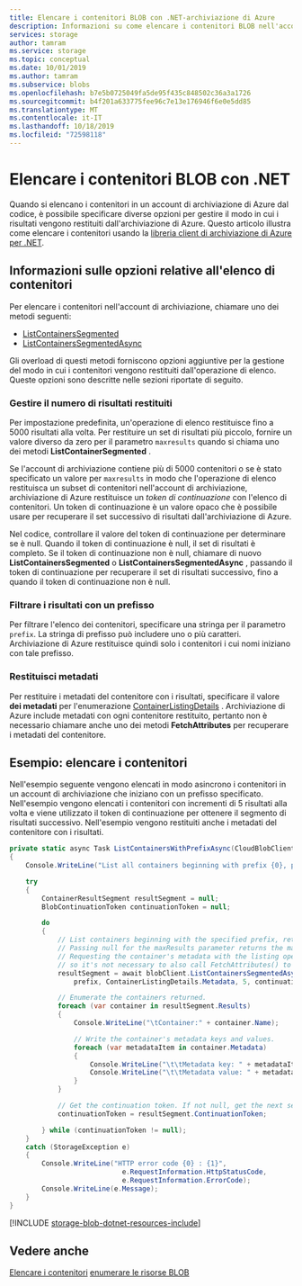 ```yaml
---
title: Elencare i contenitori BLOB con .NET-archiviazione di Azure
description: Informazioni su come elencare i contenitori BLOB nell'account di archiviazione di Azure usando la libreria client .NET.
services: storage
author: tamram
ms.service: storage
ms.topic: conceptual
ms.date: 10/01/2019
ms.author: tamram
ms.subservice: blobs
ms.openlocfilehash: b7e5b0725049fa5de95f435c848502c36a3a1726
ms.sourcegitcommit: b4f201a633775fee96c7e13e176946f6e0e5dd85
ms.translationtype: MT
ms.contentlocale: it-IT
ms.lasthandoff: 10/18/2019
ms.locfileid: "72598118"
---
```

# <a name="list-blob-containers-with-net"></a>Elencare i contenitori BLOB con .NET

Quando si elencano i contenitori in un account di archiviazione di Azure dal codice, è possibile specificare diverse opzioni per gestire il modo in cui i risultati vengono restituiti dall'archiviazione di Azure. Questo articolo illustra come elencare i contenitori usando la [libreria client di archiviazione di Azure per .NET](/dotnet/api/overview/azure/storage/client).  

## <a name="understand-container-listing-options"></a>Informazioni sulle opzioni relative all'elenco di contenitori

Per elencare i contenitori nell'account di archiviazione, chiamare uno dei metodi seguenti:

- [ListContainersSegmented](/dotnet/api/microsoft.azure.storage.blob.cloudblobclient.listcontainerssegmented)
- [ListContainersSegmentedAsync](/dotnet/api/microsoft.azure.storage.blob.cloudblobclient.listcontainerssegmentedasync)

Gli overload di questi metodi forniscono opzioni aggiuntive per la gestione del modo in cui i contenitori vengono restituiti dall'operazione di elenco. Queste opzioni sono descritte nelle sezioni riportate di seguito.

### <a name="manage-how-many-results-are-returned"></a>Gestire il numero di risultati restituiti

Per impostazione predefinita, un'operazione di elenco restituisce fino a 5000 risultati alla volta. Per restituire un set di risultati più piccolo, fornire un valore diverso da zero per il parametro `maxresults` quando si chiama uno dei metodi **ListContainerSegmented** .

Se l'account di archiviazione contiene più di 5000 contenitori o se è stato specificato un valore per `maxresults` in modo che l'operazione di elenco restituisca un subset di contenitori nell'account di archiviazione, archiviazione di Azure restituisce un *token di continuazione* con l'elenco di contenitori. Un token di continuazione è un valore opaco che è possibile usare per recuperare il set successivo di risultati dall'archiviazione di Azure.

Nel codice, controllare il valore del token di continuazione per determinare se è null. Quando il token di continuazione è null, il set di risultati è completo. Se il token di continuazione non è null, chiamare di nuovo **ListContainersSegmented** o **ListContainersSegmentedAsync** , passando il token di continuazione per recuperare il set di risultati successivo, fino a quando il token di continuazione non è null.

### <a name="filter-results-with-a-prefix"></a>Filtrare i risultati con un prefisso

Per filtrare l'elenco dei contenitori, specificare una stringa per il parametro `prefix`. La stringa di prefisso può includere uno o più caratteri. Archiviazione di Azure restituisce quindi solo i contenitori i cui nomi iniziano con tale prefisso.

### <a name="return-metadata"></a>Restituisci metadati

Per restituire i metadati del contenitore con i risultati, specificare il valore **dei metadati** per l'enumerazione [ContainerListingDetails](/dotnet/api/microsoft.azure.storage.blob.containerlistingdetails) . Archiviazione di Azure include metadati con ogni contenitore restituito, pertanto non è necessario chiamare anche uno dei metodi **FetchAttributes** per recuperare i metadati del contenitore.

## <a name="example-list-containers"></a>Esempio: elencare i contenitori

Nell'esempio seguente vengono elencati in modo asincrono i contenitori in un account di archiviazione che iniziano con un prefisso specificato. Nell'esempio vengono elencati i contenitori con incrementi di 5 risultati alla volta e viene utilizzato il token di continuazione per ottenere il segmento di risultati successivo. Nell'esempio vengono restituiti anche i metadati del contenitore con i risultati.

```csharp
private static async Task ListContainersWithPrefixAsync(CloudBlobClient blobClient, string prefix)
{
    Console.WriteLine("List all containers beginning with prefix {0}, plus container metadata:", prefix);

    try
    {
        ContainerResultSegment resultSegment = null;
        BlobContinuationToken continuationToken = null;

        do
        {
            // List containers beginning with the specified prefix, returning segments of 5 results each.
            // Passing null for the maxResults parameter returns the max number of results (up to 5000).
            // Requesting the container's metadata with the listing operation populates the metadata,
            // so it's not necessary to also call FetchAttributes() to read the metadata.
            resultSegment = await blobClient.ListContainersSegmentedAsync(
                prefix, ContainerListingDetails.Metadata, 5, continuationToken, null, null);

            // Enumerate the containers returned.
            foreach (var container in resultSegment.Results)
            {
                Console.WriteLine("\tContainer:" + container.Name);

                // Write the container's metadata keys and values.
                foreach (var metadataItem in container.Metadata)
                {
                    Console.WriteLine("\t\tMetadata key: " + metadataItem.Key);
                    Console.WriteLine("\t\tMetadata value: " + metadataItem.Value);
                }
            }

            // Get the continuation token. If not null, get the next segment.
            continuationToken = resultSegment.ContinuationToken;

        } while (continuationToken != null);
    }
    catch (StorageException e)
    {
        Console.WriteLine("HTTP error code {0} : {1}",
                            e.RequestInformation.HttpStatusCode,
                            e.RequestInformation.ErrorCode);
        Console.WriteLine(e.Message);
    }
}
```

[!INCLUDE [storage-blob-dotnet-resources-include](../../../includes/storage-blob-dotnet-resources-include.md)]

## <a name="see-also"></a>Vedere anche

[Elencare i contenitori](/rest/api/storageservices/list-containers2)
[enumerare le risorse BLOB](/rest/api/storageservices/enumerating-blob-resources)
